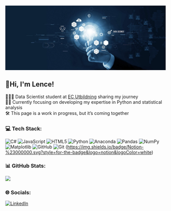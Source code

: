 ![Data Scientist student](https://github.com/lencemajzovska/lencemajzovska/blob/main/1678727160674.jpg)

## 👋Hi, I'm Lence!
👩🏼‍🎓 Data Scientist student at [EC Utbildning](https://ecutbildning.se/utbildningar/data-scientist/) sharing my journey<br/>
👩‍🏫 Currently focusing on developing my expertise in Python and statistical analysis<br/>
🛠️ This page is a work in progress, but it’s coming together<br/>

### 💻 Tech Stack:
![C#](https://img.shields.io/badge/c%23-%23239120.svg?style=for-the-badge&logo=csharp&logoColor=white) ![JavaScript](https://img.shields.io/badge/javascript-%23323330.svg?style=for-the-badge&logo=javascript&logoColor=%23F7DF1E) ![HTML5](https://img.shields.io/badge/html5-%23E34F26.svg?style=for-the-badge&logo=html5&logoColor=white) ![Python](https://img.shields.io/badge/python-3670A0?style=for-the-badge&logo=python&logoColor=ffdd54) ![Anaconda](https://img.shields.io/badge/Anaconda-%2344A833.svg?style=for-the-badge&logo=anaconda&logoColor=white) ![Pandas](https://img.shields.io/badge/pandas-%23150458.svg?style=for-the-badge&logo=pandas&logoColor=white) ![NumPy](https://img.shields.io/badge/numpy-%23013243.svg?style=for-the-badge&logo=numpy&logoColor=white) ![Matplotlib](https://img.shields.io/badge/Matplotlib-%23ffffff.svg?style=for-the-badge&logo=Matplotlib&logoColor=black) ![GitHub](https://img.shields.io/badge/github-%23121011.svg?style=for-the-badge&logo=github&logoColor=white) ![Git](https://img.shields.io/badge/git-%23F05033.svg?style=for-the-badge&logo=git&logoColor=white)
(https://img.shields.io/badge/Notion-%23000000.svg?style=for-the-badge&logo=notion&logoColor=white)

### 📊 GitHub Stats:
![](https://github-readme-stats.vercel.app/api?username=lencemajzovska&theme=dark&hide_border=false&include_all_commits=false&count_private=false)<br/>

### 🌐 Socials:
[![LinkedIn](https://img.shields.io/badge/LinkedIn-%230077B5.svg?logo=linkedin&logoColor=white)](https://linkedin.com/in/www.linkedin.com/in/lence-majzovska-9837702a7) 


<!-- Proudly created with GPRM ( https://gprm.itsvg.in ) -->









